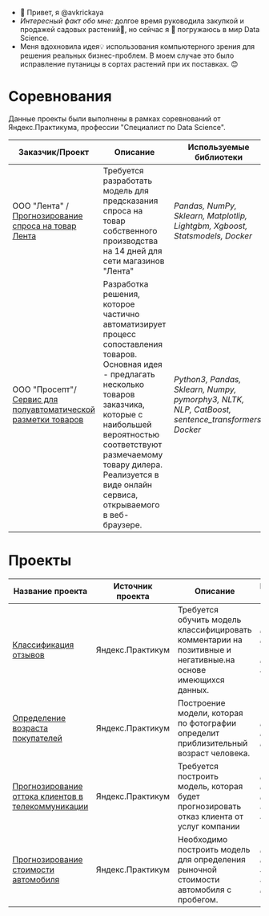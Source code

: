 - 👋 Привет, я @avkrickaya
- *Интересный факт обо мне:* долгое время руководила закупкой и продажей садовых растений🌱, но сейчас я 🚀 погружаюсь в мир Data Science.
- Меня вдохновила идея💡 использования компьютерного зрения для решения реальных бизнес-проблем. В моем случае это было исправление путаницы в сортах растений при их поставках. 😊

<!---
avkrickaya/avkrickaya is a ✨ special ✨ repository because its `README.md` (this file) appears on your GitHub profile.
You can click the Preview link to take a look at your changes.
--->

# Соревнования
Данные проекты были выполнены в рамках соревнований от Яндекс.Практикума, профессии "Специалист по Data Science".
		
|         Заказчик/Проект   | Описание | Используемые библиотеки  | Сертификат/Диплом   | 
|---------------------------------|----------|--------------------------|-------------------|
|ООО "Лента" / [Прогнозирование спроса на товар Лента](https://github.com/avkrickaya/Portfolio/tree/main/Соревнования/Прогнозирование%20спроса%20на%20товар%20Лента)   | Требуется разработать модель для предсказания спроса на товар собственного производства на 14 дней для сети магазинов "Лента"  | *Pandas, NumPy, Sklearn, Matplotlip, Lightgbm, Xgboost, Statsmodels, Docker* | [Сертификат участника](https://github.com/avkrickaya/Portfolio/blob/main/Соревнования/Прогнозирование%20спроса%20на%20товар%20Лента/Сертификат%20об%20участии%20Лента.pdf)  |
|ООО "Просепт"/[Сервис для полуавтоматической разметки товаров](https://github.com/avkrickaya/Prosept_matching) | Разработка решения, которое частично автоматизирует процесс сопоставления товаров. Основная идея - предлагать несколько товаров заказчика, которые с наибольшей вероятностью соответствуют размечаемому товару дилера. Реализуется в виде онлайн сервиса, открываемого в веб-браузере.|*Python3, Pandas, Sklearn, Numpy, pymorphy3, NLTK, NLP, CatBoost, sentence_transformers, Docker* |  [Сертификат участника](https://github.com/avkrickaya/Portfolio/blob/main/Соревнования/Сертификат%20Участника%20Просепт.png)     |


# Проекты
|         Название проекта |Источник проекта | Описание | Используемые библиотеки  |
|---------------------------|----------|----------|--------------------------|
|[Классификация отзывов](https://github.com/avkrickaya/Portfolio/tree/main/Классификация%20отзывов#классификация-отзывов) | Яндекс.Практикум  | Требуется обучить модель классифицировать комментарии на позитивные и негативные.на основе имеющихся данных. | *Pandas, NLTK, Numpy, Wordcloud, Matplotlib, , Sklearn* |
|[Определение возраста покупателей](https://github.com/avkrickaya/Portfolio/blob/main/Определение%20возраста%20покупателей/README.md#определение-возраста-покупателей)   | Яндекс.Практикум  | Построение модели, которая по фотографии определит приблизительный возраст человека.  | *Tensorflow, Keras, Seaborn, Matplotlib, Pandas* |
|[Прогнозирование оттока клиентов в телекоммуникации](https://github.com/avkrickaya/Portfolio/blob/main/Прогнозирование%20оттока%20клиентов%20в%20телекоммуникации/README.md#прогнозирование-оттока-клиентов-в-телекоммуникации) | Яндекс.Практикум | Требуется построить модель, которая будет прогнозировать отказ клиента от услуг компании | *Pandas, Numpy, Matplotlib, Phik, Scipy, Sklearn, Seaborn* |
|[Прогнозирование стоимости автомобиля](https://github.com/avkrickaya/Portfolio/blob/main/Прогнозирование%20стоимости%20авто/README.md#прогнозирование-стоимости-автомобиля)| Яндекс.Практикум |Необходимо построить модель для определения рыночной стоимости автомобиля с пробегом.|*Pandas, Numpy, Phik, Seaborn, Sklearn, Matplotlib*|


